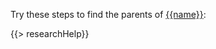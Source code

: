 Try these steps to find the parents of [{{name}}](https://familysearch.org/tree/person/{{pid}}/details):

{{> researchHelp}}